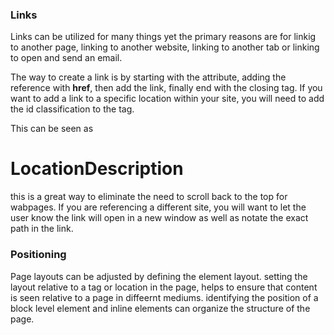 ### Links ###

Links can be utilized for many things yet the primary reasons are for linkig to another page, linking to another website, linking to another tab or linking to open and send an email. 

The way to create a link is by starting with the **<a>** attribute, adding the reference with **href**,  then add the link, finally end with the closing **<a>** tag.
If you want to add a link to a specific location within your site, you will need to add the id classification to the tag. 

This can be seen as **<h1 id="locationInindex">LocationDescription</h1>**
this is a great way to eliminate the need to scroll back to the top for wabpages. 
If you are referencing a different site, you will want to let the user know the link will open in a new window as well as notate the exact path in the link. 

### Positioning ###

Page layouts can be adjusted by defining the element layout. setting the layout relative to a tag or location in the page, helps to ensure that content is seen relative to a page in diffeernt mediums. identifying the position of a block level element and inline elements can organize the structure of the page.

